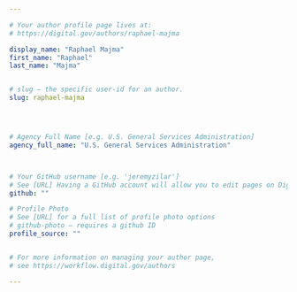 ```yaml
---

# Your author profile page lives at:
# https://digital.gov/authors/raphael-majma

display_name: "Raphael Majma"
first_name: "Raphael"
last_name: "Majma"


# slug — the specific user-id for an author.
slug: raphael-majma




# Agency Full Name [e.g. U.S. General Services Administration]
agency_full_name: "U.S. General Services Administration"



# Your GitHub username [e.g. 'jeremyzilar']
# See [URL] Having a GitHub account will allow you to edit pages on DigitalGov. The image used in your GitHub account can also be used to populate your digital.gov profile photo.
github: ""

# Profile Photo
# See [URL] for a full list of profile photo options
# github-photo — requires a github ID
profile_source: ""


# For more information on managing your author page,
# see https://workflow.digital.gov/authors

---
```

